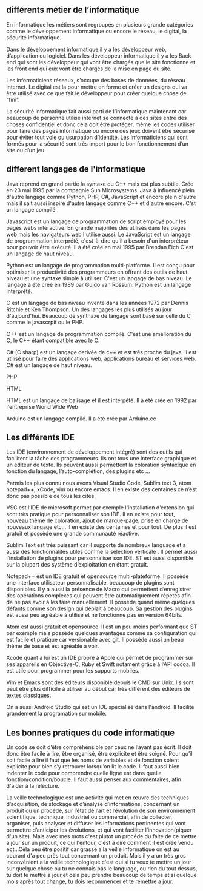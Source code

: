 ## différents métier de l’informatique

En informatique les métiers sont regroupés en plusieurs grande catégories comme le développement informatique ou encore le réseau, le digital, la sécurité informatique.

Dans le développement informatique il y a les développeur web, d’application ou logiciel. Dans les développeur informatique il y a les Back end qui sont les développeur qui vont être chargés que le site fonctionne et les front end qui eux vont être chargés de la mise en page du site.

Les informaticiens réseaux, s’occupe des bases de données, du réseau internet.
Le digital est la pour mettre en forme et créer un designs qui va être utilisé avec ce que fait le développeur pour créer quelque chose de “fini”.

La sécurité informatique fait aussi parti de l’informatique maintenant car beaucoup de personne utilise internet se connecte à des sites entre des choses confidentiel et donc cela doit être protéger, même les codes utiliser pour faire des pages informatique ou encore des jeux doivent être sécurisé pour éviter tout vole ou usurpation d’identité. Les informaticiens qui sont formés pour la sécurité sont très import pour le bon fonctionnement d’un site ou d’un jeu.

## different langages de l'informatique

Java reprend en grand partie la syntaxe du C++ mais est plus subtile. Crée en 23 mai 1995 par la compagnie Sun Microsystems. Java à influencé plein d'autre langage comme Python, PHP, C#, JavaScript et encore plein d'autre mais il sait aussi inspiré d'autre langage comme C++ et d'autre encore. C'st un langage compilé

 Javascript est un langage de programmation de script employé pour les pages webs interactive. En grande majorités des utilisés dans les pages web mais les navigateurs web l'utilise aussi. Le JavaScript est un langage de programmation interprété, c'est-à-dire qu'il a besoin d'un interpréteur pour pouvoir être exécuté. Il à été crée  en mai 1995 par Brendan Eich
 C'est un langage de haut niveau.

Python est un langage de programmation multi-platforme. Il est conçu pour optimiser la productivité des programmeurs en offrant des outils de haut niveau et une syntaxe simple à utiliser. C'est un langage de bas niveau. Le langage à été crée en 1989 par Guido van Rossum. Python est un langage interprété.

C est un langage de bas niveau inventé dans les années 1972 par Dennis Ritchie et Ken Thompson. Un des langages les plus utilisés au jour d'aujourd'hui. Beaucoup de synthaxe de langage sont basé sur celle du C comme le javascrpit ou le PHP.

C++ est un langage de programmation compilé. C'est une amélioration du C, le C++ étant compatible avec le C.

C# (C sharp) est un langage derivée de c++ et est très proche du java. Il est utilisé pour faire des applications web, applications bureau et services web. C# est un langage de haut niveau.



PHP

HTML

HTML est un langage de balisage et il est interpété. Il à été crée en 1992 par l'entreprise World Wide Web

Arduino est un langage compilé. Il a été crée par Arduino.cc 


## Les différents IDE

Les IDE (environnement de développement intégré)  sont des outils qui facilitent la tâche des programmeurs. Ils ont tous une interface graphique et un éditeur de texte. Ils peuvent aussi permettent la coloration syntaxique en fonction du  langage, l’auto-complétion, des plugins etc …

Parmis les plus connu nous avons Visual Studio Code, Sublim text 3, atom notepad++, xCode, vim ou encore emacs. Il en existe des centaines ce n’est donc pas possible de tous les cités.

VSC est l’IDE de microsoft permet par exemple l'installation d’extension qui sont très pratique pour personnaliser son IDE. Il en existe pour tout, nouveau thème de coloration, ajout de marque-page, prise en charge de nouveaux langage etc… il en existe des centaines et pour tout. De plus il est gratuit et possède une grande communauté réactive.

Sublim Text est très puissant car il supporte de nombreux language et a aussi des fonctionnalités utiles comme la sélection verticale  . Il permet aussi l’installation de plugins pour personnaliser son IDE. ST est aussi disponible sur la plupart des système d’exploitation en étant gratuit.

Notepad++ est un IDE gratuit et opensource multi-plateforme. Il possède une interface utilisateur personnalisable, beaucoup de plugins sont disponibles. Il y a aussi la présence de Macro qui permettent d’enregistrer des opérations complexes qui peuvent être automatiquement répétés afin de ne pas avoir à les faire manuellement. Il possède quand même quelques défauts comme son design qui déplait à beaucoup. Sa gestion des plugins est aussi peu agréable à utilisé et ne fonctionne pas en version 64bits.

Atom est aussi gratuit et opensource. Il est un peu moins performant que ST par exemple mais possède quelques avantages comme sa configuration qui est facile et pratique car versionable avec git. Il possède aussi un beau thème de base et est agréable à voir.

Xcode quant à lui est un IDE propre à Apple qui permet de programmer sur ses appareils en Objective-C, Ruby et Swift notament grâce à l’API cocoa. Il est utile pour programmer pour les supports mobiles.

Vim et Emacs sont des éditeurs disponible depuis le CMD sur Unix. Ils sont peut être plus difficile à utiliser au début car très différent des éditeurs de textes classiques.

On a aussi Android Studio qui est un IDE spécialisé dans l'android. Il facilite grandement la programation sur mobile.

## Les bonnes pratiques du code informatique

Un code se doit d’être compréhensible par ceux ne l’ayant pas écrit. Il doit donc être facile à lire, être organisé, être explicite et être soigné.
Pour qu’il soit facile à lire il faut que les noms de variables et de fonction soient explicite pour bien s’y retrouver lorsqu’on lit le code. Il faut aussi bien indenter le code pour comprendre quelle ligne est dans quelle fonction/condition/boucle. Il faut aussi penser aux commentaires, afin d'aider à la relecture.

La veille technologique est une activité qui met en œuvre des techniques d’acquisition, de stockage et d’analyse d’informations, concernant un produit ou un procédé, sur l’état de l’art et l’évolution de son environnement scientifique, technique, industriel ou commercial, afin de collecter, organiser, puis analyser et diffuser les informations pertinentes qui vont permettre d’anticiper les évolutions, et qui vont faciliter l’innovation(piquer d'un site). Mais avec mes mots c'est plutot un procéde du faite de ce mettre a jour sur un produit, ce qui l'entour, c'est a dire comment il est crée vendu ect...Cela peu être positif car grasse a la veille informatique on est au courant d'a peu près tout concernant un produit. Mais il y a un très gros inconvénient a la veille technologique c'est qui si tu veux te mettre un jour sur quelque chose ou tu ne connais pas le language, ou rien du tout dessus, tu doit te mettre a jour,et cela peu prendre beaucoup de temps et si quelque mois après tout change, tu dois recommencer et te remettre a jour.

